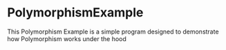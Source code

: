 # PolymorphismExample
This Polymorphism Example is a simple program designed to demonstrate how Polymorphism works under the hood
